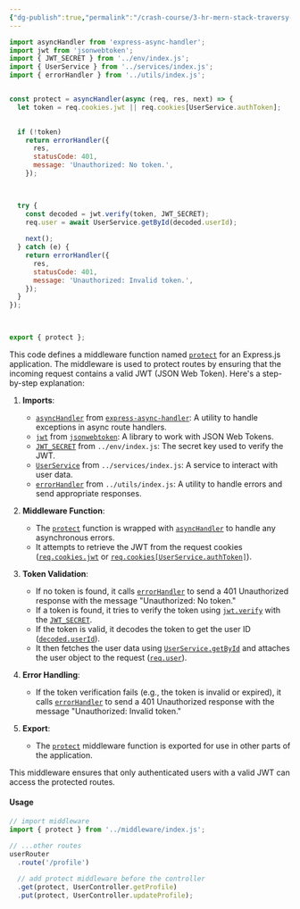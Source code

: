 ```yaml
---
{"dg-publish":true,"permalink":"/crash-course/3-hr-mern-stack-traversy-media/1-13-auth-protection-middleware/","noteIcon":""}
---
```


```js
import asyncHandler from 'express-async-handler';
import jwt from 'jsonwebtoken';
import { JWT_SECRET } from '../env/index.js';
import { UserService } from '../services/index.js';
import { errorHandler } from '../utils/index.js';


const protect = asyncHandler(async (req, res, next) => {
  let token = req.cookies.jwt || req.cookies[UserService.authToken];
  

  if (!token)
    return errorHandler({
      res,
      statusCode: 401,
      message: 'Unauthorized: No token.',
    });

  

  try {
    const decoded = jwt.verify(token, JWT_SECRET);
    req.user = await UserService.getById(decoded.userId);
  
    next();
  } catch (e) {
    return errorHandler({
      res,
      statusCode: 401,
      message: 'Unauthorized: Invalid token.',
    });
  }
});

  

export { protect };
```
This code defines a middleware function named [`protect`](vscode-file://vscode-app/d:/i/Microsoft%20VS%20Code/resources/app/out/vs/code/electron-sandbox/workbench/workbench.html "Go to definition") for an Express.js application. The middleware is used to protect routes by ensuring that the incoming request contains a valid JWT (JSON Web Token). Here's a step-by-step explanation:

1. **Imports**:
    
    - [`asyncHandler`](vscode-file://vscode-app/d:/i/Microsoft%20VS%20Code/resources/app/out/vs/code/electron-sandbox/workbench/workbench.html "Go to definition") from [`express-async-handler`](vscode-file://vscode-app/d:/i/Microsoft%20VS%20Code/resources/app/out/vs/code/electron-sandbox/workbench/workbench.html "Go to definition"): A utility to handle exceptions in async route handlers.
    - [`jwt`](vscode-file://vscode-app/d:/i/Microsoft%20VS%20Code/resources/app/out/vs/code/electron-sandbox/workbench/workbench.html "Go to definition") from [`jsonwebtoken`](vscode-file://vscode-app/d:/i/Microsoft%20VS%20Code/resources/app/out/vs/code/electron-sandbox/workbench/workbench.html "Go to definition"): A library to work with JSON Web Tokens.
    - [`JWT_SECRET`](vscode-file://vscode-app/d:/i/Microsoft%20VS%20Code/resources/app/out/vs/code/electron-sandbox/workbench/workbench.html "Go to definition") from `../env/index.js`: The secret key used to verify the JWT.
    - [`UserService`](vscode-file://vscode-app/d:/i/Microsoft%20VS%20Code/resources/app/out/vs/code/electron-sandbox/workbench/workbench.html "Go to definition") from `../services/index.js`: A service to interact with user data.
    - [`errorHandler`](vscode-file://vscode-app/d:/i/Microsoft%20VS%20Code/resources/app/out/vs/code/electron-sandbox/workbench/workbench.html "Go to definition") from `../utils/index.js`: A utility to handle errors and send appropriate responses.
2. **Middleware Function**:
    
    - The [`protect`](vscode-file://vscode-app/d:/i/Microsoft%20VS%20Code/resources/app/out/vs/code/electron-sandbox/workbench/workbench.html "Go to definition") function is wrapped with [`asyncHandler`](vscode-file://vscode-app/d:/i/Microsoft%20VS%20Code/resources/app/out/vs/code/electron-sandbox/workbench/workbench.html "Go to definition") to handle any asynchronous errors.
    - It attempts to retrieve the JWT from the request cookies ([`req.cookies.jwt`](vscode-file://vscode-app/d:/i/Microsoft%20VS%20Code/resources/app/out/vs/code/electron-sandbox/workbench/workbench.html "Go to definition") or [`req.cookies[UserService.authToken]`](vscode-file://vscode-app/d:/i/Microsoft%20VS%20Code/resources/app/out/vs/code/electron-sandbox/workbench/workbench.html "Go to definition")).
3. **Token Validation**:
    
    - If no token is found, it calls [`errorHandler`](vscode-file://vscode-app/d:/i/Microsoft%20VS%20Code/resources/app/out/vs/code/electron-sandbox/workbench/workbench.html "Go to definition") to send a 401 Unauthorized response with the message "Unauthorized: No token."
    - If a token is found, it tries to verify the token using [`jwt.verify`](vscode-file://vscode-app/d:/i/Microsoft%20VS%20Code/resources/app/out/vs/code/electron-sandbox/workbench/workbench.html "Go to definition") with the [`JWT_SECRET`](vscode-file://vscode-app/d:/i/Microsoft%20VS%20Code/resources/app/out/vs/code/electron-sandbox/workbench/workbench.html "Go to definition").
    - If the token is valid, it decodes the token to get the user ID ([`decoded.userId`](vscode-file://vscode-app/d:/i/Microsoft%20VS%20Code/resources/app/out/vs/code/electron-sandbox/workbench/workbench.html "Go to definition")).
    - It then fetches the user data using [`UserService.getById`](vscode-file://vscode-app/d:/i/Microsoft%20VS%20Code/resources/app/out/vs/code/electron-sandbox/workbench/workbench.html "Go to definition") and attaches the user object to the request ([`req.user`](vscode-file://vscode-app/d:/i/Microsoft%20VS%20Code/resources/app/out/vs/code/electron-sandbox/workbench/workbench.html "Go to definition")).
4. **Error Handling**:
    
    - If the token verification fails (e.g., the token is invalid or expired), it calls [`errorHandler`](vscode-file://vscode-app/d:/i/Microsoft%20VS%20Code/resources/app/out/vs/code/electron-sandbox/workbench/workbench.html "Go to definition") to send a 401 Unauthorized response with the message "Unauthorized: Invalid token."
5. **Export**:
    
    - The [`protect`](vscode-file://vscode-app/d:/i/Microsoft%20VS%20Code/resources/app/out/vs/code/electron-sandbox/workbench/workbench.html "Go to definition") middleware function is exported for use in other parts of the application.

This middleware ensures that only authenticated users with a valid JWT can access the protected routes.

#### Usage
```js
// import middleware
import { protect } from '../middleware/index.js'; 

// ...other routes
userRouter
  .route('/profile')
  
  // add protect middleware before the controller
  .get(protect, UserController.getProfile)
  .put(protect, UserController.updateProfile);
```